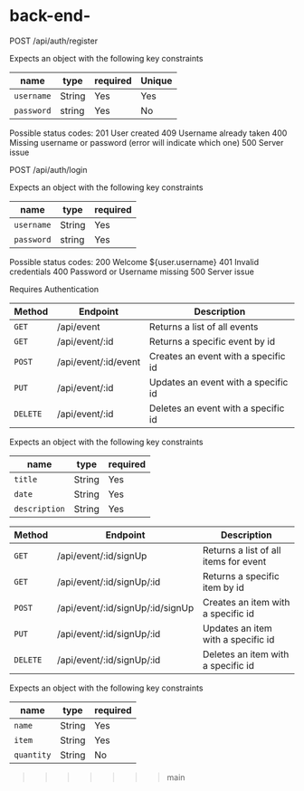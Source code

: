 # back-end-


POST /api/auth/register

Expects an object with the following key constraints


| name        | type   | required | Unique |
| ------------| ------ | -------- | ------ |
| `username`  | String | Yes      | Yes    |
| `password`  | string | Yes      | No     |

Possible status codes:
201 User created
409 Username already taken
400 Missing username or password (error will indicate which one)
500 Server issue

POST /api/auth/login

Expects an object with the following key constraints


| name        | type   | required |
| ------------| ------ | -------- |
| `username`  | String | Yes      |
| `password`  | string | Yes      |

Possible status codes:
200 Welcome ${user.username}
401 Invalid credentials
400 Password or Username missing
500 Server issue

Requires Authentication

|Method	    |Endpoint	         |   Description                        |
|-----------|--------------------|--------------------------------------|
|`GET`	    |/api/event	         |  Returns a list of all events        |   
|`GET`	    |/api/event/:id	     |  Returns a specific event by id      |
|`POST`	    |/api/event/:id/event|	Creates an event with a specific id |
|`PUT`	    |/api/event/:id	     |  Updates an event with a specific id |
|`DELETE`	|/api/event/:id	     |  Deletes an event with a specific id |

Expects an object with the following key constraints

|name	        |type	    |required|
|---------------|-----------|--------|
|`title`	    |String	    |Yes     |
|`date`	        |String	    |Yes     |
|`description`	|String	    |Yes     |



|Method	     |Endpoint	                        |   Description                         |
|------------|----------------------------------|---------------------------------------|
|`GET`       |/api/event/:id/signUp             |  Returns a list of all items for event|
|`GET `      |/api/event/:id/signUp/:id         |  Returns a specific item by id        |
|`POST`      |/api/event/:id/signUp/:id/signUp  |  Creates an item with a specific id   |  
|`PUT `      |/api/event/:id/signUp/:id         |  Updates an item with a specific id   |
|`DELETE`    |/api/event/:id/signUp/:id         |  Deletes an item with a specific id   |

Expects an object with the following key constraints

|name	        |type	    |required|
|---------------|-----------|--------|
|`name`	        |String	    |Yes     |
|`item`	        |String	    |Yes     |
|`quantity`	    |String	    |No      |
>>>>>>> main
